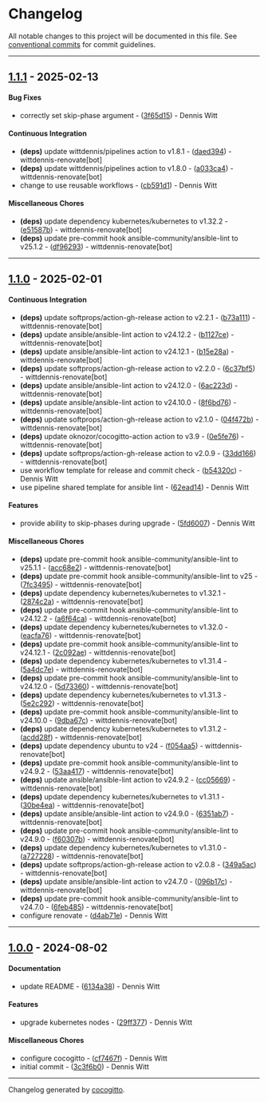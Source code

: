 # Changelog
All notable changes to this project will be documented in this file. See [conventional commits](https://www.conventionalcommits.org/) for commit guidelines.

- - -
## [1.1.1](https://github.com/wittdennis/ansible-role-kubeadm-upgrade/compare/df96293c53ba7469b897dfb082ae36029e7e608c..1.1.1) - 2025-02-13
#### Bug Fixes
- correctly set skip-phase argument - ([3f65d15](https://github.com/wittdennis/ansible-role-kubeadm-upgrade/commit/3f65d151f8436c824329228bf34f45312281c3bd)) - Dennis Witt
#### Continuous Integration
- **(deps)** update wittdennis/pipelines action to v1.8.1 - ([daed394](https://github.com/wittdennis/ansible-role-kubeadm-upgrade/commit/daed39488a714dc4857207dd5ea8c69b9e060990)) - wittdennis-renovate[bot]
- **(deps)** update wittdennis/pipelines action to v1.8.0 - ([a033ca4](https://github.com/wittdennis/ansible-role-kubeadm-upgrade/commit/a033ca453a2e24f47db4e4d7ce936e0fb9c73bf1)) - wittdennis-renovate[bot]
- change to use reusable workflows - ([cb591d1](https://github.com/wittdennis/ansible-role-kubeadm-upgrade/commit/cb591d11cd3a8c8f6a7fe877090a2e0e354ec4df)) - Dennis Witt
#### Miscellaneous Chores
- **(deps)** update dependency kubernetes/kubernetes to v1.32.2 - ([e51587b](https://github.com/wittdennis/ansible-role-kubeadm-upgrade/commit/e51587b1b38a49f290c1bb5953c7d53e8beaab5e)) - wittdennis-renovate[bot]
- **(deps)** update pre-commit hook ansible-community/ansible-lint to v25.1.2 - ([df96293](https://github.com/wittdennis/ansible-role-kubeadm-upgrade/commit/df96293c53ba7469b897dfb082ae36029e7e608c)) - wittdennis-renovate[bot]

- - -

## [1.1.0](https://github.com/wittdennis/ansible-role-kubeadm-upgrade/compare/d4ab71e8d8bf4bc8826f5183e3b844c5467f3c3d..1.1.0) - 2025-02-01
#### Continuous Integration
- **(deps)** update softprops/action-gh-release action to v2.2.1 - ([b73a111](https://github.com/wittdennis/ansible-role-kubeadm-upgrade/commit/b73a111c30abb39de332e1a96ada1407a40953b6)) - wittdennis-renovate[bot]
- **(deps)** update ansible/ansible-lint action to v24.12.2 - ([b1127ce](https://github.com/wittdennis/ansible-role-kubeadm-upgrade/commit/b1127cefefa685962acdc287e487b7d955c54e76)) - wittdennis-renovate[bot]
- **(deps)** update ansible/ansible-lint action to v24.12.1 - ([b15e28a](https://github.com/wittdennis/ansible-role-kubeadm-upgrade/commit/b15e28a0dd7a3d03845fc174fc1e52c0611a2cf9)) - wittdennis-renovate[bot]
- **(deps)** update softprops/action-gh-release action to v2.2.0 - ([6c37bf5](https://github.com/wittdennis/ansible-role-kubeadm-upgrade/commit/6c37bf5fb5b8ac82c5eb9e6f371c56c838fe3a9b)) - wittdennis-renovate[bot]
- **(deps)** update ansible/ansible-lint action to v24.12.0 - ([6ac223d](https://github.com/wittdennis/ansible-role-kubeadm-upgrade/commit/6ac223d7a83a4cbab364fdc9233ea88a1befe250)) - wittdennis-renovate[bot]
- **(deps)** update ansible/ansible-lint action to v24.10.0 - ([8f6bd76](https://github.com/wittdennis/ansible-role-kubeadm-upgrade/commit/8f6bd763ac56f34b7c5d0b625849cbfed8a3c013)) - wittdennis-renovate[bot]
- **(deps)** update softprops/action-gh-release action to v2.1.0 - ([04f472b](https://github.com/wittdennis/ansible-role-kubeadm-upgrade/commit/04f472b32c36c301b1f5b3e9d4480ca3326b5c9c)) - wittdennis-renovate[bot]
- **(deps)** update oknozor/cocogitto-action action to v3.9 - ([0e5fe76](https://github.com/wittdennis/ansible-role-kubeadm-upgrade/commit/0e5fe76b16b3c26daaca09ba79c0c218d07e26f1)) - wittdennis-renovate[bot]
- **(deps)** update softprops/action-gh-release action to v2.0.9 - ([33dd166](https://github.com/wittdennis/ansible-role-kubeadm-upgrade/commit/33dd166b6b27471bc3a9e9978b8b09e026ab1ea7)) - wittdennis-renovate[bot]
- use workflow template for release and commit check - ([b54320c](https://github.com/wittdennis/ansible-role-kubeadm-upgrade/commit/b54320cce57f1338f00b9e6792a9219f74736252)) - Dennis Witt
- use pipeline shared template for ansible lint - ([62ead14](https://github.com/wittdennis/ansible-role-kubeadm-upgrade/commit/62ead1422dea5dff10b15af79713619d9d80c4df)) - Dennis Witt
#### Features
- provide ability to skip-phases during upgrade - ([5fd6007](https://github.com/wittdennis/ansible-role-kubeadm-upgrade/commit/5fd6007ab2691d22e19c1d2cb337a3cde08e684e)) - Dennis Witt
#### Miscellaneous Chores
- **(deps)** update pre-commit hook ansible-community/ansible-lint to v25.1.1 - ([acc68e2](https://github.com/wittdennis/ansible-role-kubeadm-upgrade/commit/acc68e28f1bd9b1b4651f23567d2782369a11ec2)) - wittdennis-renovate[bot]
- **(deps)** update pre-commit hook ansible-community/ansible-lint to v25 - ([7fc3495](https://github.com/wittdennis/ansible-role-kubeadm-upgrade/commit/7fc34956428ecb4be00b30f571c16a5b5e0c6e42)) - wittdennis-renovate[bot]
- **(deps)** update dependency kubernetes/kubernetes to v1.32.1 - ([2874c2a](https://github.com/wittdennis/ansible-role-kubeadm-upgrade/commit/2874c2a98d4b785995b86c0a6caab6e7213fb325)) - wittdennis-renovate[bot]
- **(deps)** update pre-commit hook ansible-community/ansible-lint to v24.12.2 - ([a6f64ca](https://github.com/wittdennis/ansible-role-kubeadm-upgrade/commit/a6f64caedefe368087a7bf9daf10f723a69c1066)) - wittdennis-renovate[bot]
- **(deps)** update dependency kubernetes/kubernetes to v1.32.0 - ([eacfa76](https://github.com/wittdennis/ansible-role-kubeadm-upgrade/commit/eacfa76cc92f821c2c49882945ec6d2b9ff47d88)) - wittdennis-renovate[bot]
- **(deps)** update pre-commit hook ansible-community/ansible-lint to v24.12.1 - ([2c092ae](https://github.com/wittdennis/ansible-role-kubeadm-upgrade/commit/2c092ae63591a56eed3154bfdd574317c94ef371)) - wittdennis-renovate[bot]
- **(deps)** update dependency kubernetes/kubernetes to v1.31.4 - ([5a4dc7e](https://github.com/wittdennis/ansible-role-kubeadm-upgrade/commit/5a4dc7e4b4098c60dff5a87f4293940b5b076f66)) - wittdennis-renovate[bot]
- **(deps)** update pre-commit hook ansible-community/ansible-lint to v24.12.0 - ([5d73360](https://github.com/wittdennis/ansible-role-kubeadm-upgrade/commit/5d73360f4f22ea7df08bedb05a5e480c767b155f)) - wittdennis-renovate[bot]
- **(deps)** update dependency kubernetes/kubernetes to v1.31.3 - ([5e2c292](https://github.com/wittdennis/ansible-role-kubeadm-upgrade/commit/5e2c2928178caa63ec1b5f08bd995ed2122d962a)) - wittdennis-renovate[bot]
- **(deps)** update pre-commit hook ansible-community/ansible-lint to v24.10.0 - ([9dba67c](https://github.com/wittdennis/ansible-role-kubeadm-upgrade/commit/9dba67c3f8426c2c7f985156baf9b48e9982aa85)) - wittdennis-renovate[bot]
- **(deps)** update dependency kubernetes/kubernetes to v1.31.2 - ([acdd28f](https://github.com/wittdennis/ansible-role-kubeadm-upgrade/commit/acdd28f1d6719e9020840c1717ef6911899b91c4)) - wittdennis-renovate[bot]
- **(deps)** update dependency ubuntu to v24 - ([f054aa5](https://github.com/wittdennis/ansible-role-kubeadm-upgrade/commit/f054aa5d0ce80a9c71a2b2503846ba843405ca88)) - wittdennis-renovate[bot]
- **(deps)** update pre-commit hook ansible-community/ansible-lint to v24.9.2 - ([53aa417](https://github.com/wittdennis/ansible-role-kubeadm-upgrade/commit/53aa4171ddea03c6a41a1a0605512f6f2bb4baed)) - wittdennis-renovate[bot]
- **(deps)** update ansible/ansible-lint action to v24.9.2 - ([cc05669](https://github.com/wittdennis/ansible-role-kubeadm-upgrade/commit/cc056695b323f65fcb345f743aecef949f6f418e)) - wittdennis-renovate[bot]
- **(deps)** update dependency kubernetes/kubernetes to v1.31.1 - ([30be4ea](https://github.com/wittdennis/ansible-role-kubeadm-upgrade/commit/30be4ea2e30d7fad13545dff1d99be4bdb1eac34)) - wittdennis-renovate[bot]
- **(deps)** update ansible/ansible-lint action to v24.9.0 - ([6351ab7](https://github.com/wittdennis/ansible-role-kubeadm-upgrade/commit/6351ab7d1f317e7b68ab8ad5e0c31db854eb8fac)) - wittdennis-renovate[bot]
- **(deps)** update pre-commit hook ansible-community/ansible-lint to v24.9.0 - ([f60307b](https://github.com/wittdennis/ansible-role-kubeadm-upgrade/commit/f60307b1af53579ddab60acf5b2a1cb1a9d4aeff)) - wittdennis-renovate[bot]
- **(deps)** update dependency kubernetes/kubernetes to v1.31.0 - ([a727228](https://github.com/wittdennis/ansible-role-kubeadm-upgrade/commit/a727228a9e47544d7394b5b679bb92780d704152)) - wittdennis-renovate[bot]
- **(deps)** update softprops/action-gh-release action to v2.0.8 - ([349a5ac](https://github.com/wittdennis/ansible-role-kubeadm-upgrade/commit/349a5acfa62aef2c628d4f8fcf67af48056619ed)) - wittdennis-renovate[bot]
- **(deps)** update ansible/ansible-lint action to v24.7.0 - ([096b17c](https://github.com/wittdennis/ansible-role-kubeadm-upgrade/commit/096b17cb62fa933280283c49d2453953dd692519)) - wittdennis-renovate[bot]
- **(deps)** update pre-commit hook ansible-community/ansible-lint to v24.7.0 - ([6feb485](https://github.com/wittdennis/ansible-role-kubeadm-upgrade/commit/6feb485ef7bf88a4277cf23bebde0a337f24f031)) - wittdennis-renovate[bot]
- configure renovate - ([d4ab71e](https://github.com/wittdennis/ansible-role-kubeadm-upgrade/commit/d4ab71e8d8bf4bc8826f5183e3b844c5467f3c3d)) - Dennis Witt

- - -

## [1.0.0](https://github.com/wittdennis/ansible-role-kubeadm-upgrade/compare/3c3f6b0f8b6350f1e9ef0105ea2e9efd3db318da..1.0.0) - 2024-08-02
#### Documentation
- update README - ([6134a38](https://github.com/wittdennis/ansible-role-kubeadm-upgrade/commit/6134a385a3fb6a95c1f742303543872ceb1de5f0)) - Dennis Witt
#### Features
- upgrade kubernetes nodes - ([29ff377](https://github.com/wittdennis/ansible-role-kubeadm-upgrade/commit/29ff377bff6694b0f951291e4c8132c2b833d47c)) - Dennis Witt
#### Miscellaneous Chores
- configure cocogitto - ([cf7467f](https://github.com/wittdennis/ansible-role-kubeadm-upgrade/commit/cf7467fc3d598c5c0b386424aff6a87ba0c43010)) - Dennis Witt
- initial commit - ([3c3f6b0](https://github.com/wittdennis/ansible-role-kubeadm-upgrade/commit/3c3f6b0f8b6350f1e9ef0105ea2e9efd3db318da)) - Dennis Witt

- - -

Changelog generated by [cocogitto](https://github.com/cocogitto/cocogitto).